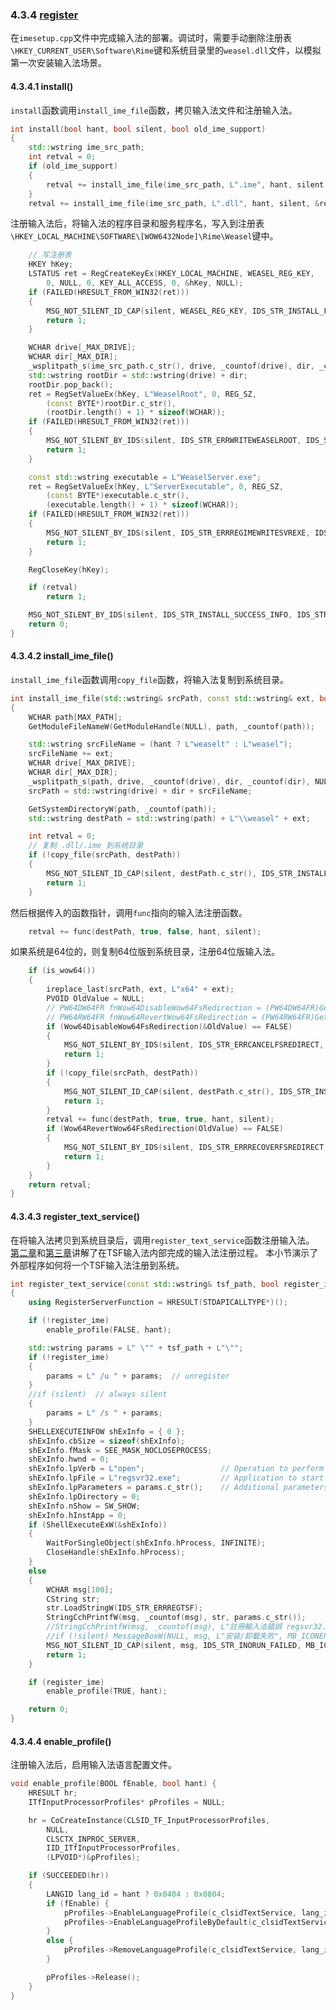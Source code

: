 ### 4.3.4 [register](https://github.com/ChineseInputMethod/weasel/blob/master/doc/4.3%20WeaselSetup/4.3.4%20register/imesetup.cpp.md)

在`imesetup.cpp`文件中完成输入法的部署。调试时，需要手动删除注册表`\HKEY_CURRENT_USER\Software\Rime`键和系统目录里的`weasel.dll`文件，以模拟第一次安装输入法场景。

#### 4.3.4.1 install()

`install`函数调用`install_ime_file`函数，拷贝输入法文件和注册输入法。

```CPP
int install(bool hant, bool silent, bool old_ime_support)
{
	std::wstring ime_src_path;
	int retval = 0;
	if (old_ime_support)
	{
		retval += install_ime_file(ime_src_path, L".ime", hant, silent, &register_ime);
	}
	retval += install_ime_file(ime_src_path, L".dll", hant, silent, &register_text_service);
```

注册输入法后，将输入法的程序目录和服务程序名，写入到注册表`\HKEY_LOCAL_MACHINE\SOFTWARE\[WOW6432Node]\Rime\Weasel`键中。

```CPP
	// 写注册表
	HKEY hKey;
	LSTATUS ret = RegCreateKeyEx(HKEY_LOCAL_MACHINE, WEASEL_REG_KEY,
		0, NULL, 0, KEY_ALL_ACCESS, 0, &hKey, NULL);
	if (FAILED(HRESULT_FROM_WIN32(ret)))
	{
		MSG_NOT_SILENT_ID_CAP(silent, WEASEL_REG_KEY, IDS_STR_INSTALL_FAILED, MB_ICONERROR | MB_OK);
		return 1;
	}

	WCHAR drive[_MAX_DRIVE];
	WCHAR dir[_MAX_DIR];
	_wsplitpath_s(ime_src_path.c_str(), drive, _countof(drive), dir, _countof(dir), NULL, 0, NULL, 0);
	std::wstring rootDir = std::wstring(drive) + dir;
	rootDir.pop_back();
	ret = RegSetValueEx(hKey, L"WeaselRoot", 0, REG_SZ,
		(const BYTE*)rootDir.c_str(),
		(rootDir.length() + 1) * sizeof(WCHAR));
	if (FAILED(HRESULT_FROM_WIN32(ret)))
	{
		MSG_NOT_SILENT_BY_IDS(silent, IDS_STR_ERRWRITEWEASELROOT, IDS_STR_INSTALL_FAILED, MB_ICONERROR | MB_OK);
		return 1;
	}

	const std::wstring executable = L"WeaselServer.exe";
	ret = RegSetValueEx(hKey, L"ServerExecutable", 0, REG_SZ,
		(const BYTE*)executable.c_str(),
		(executable.length() + 1) * sizeof(WCHAR));
	if (FAILED(HRESULT_FROM_WIN32(ret)))
	{
		MSG_NOT_SILENT_BY_IDS(silent, IDS_STR_ERRREGIMEWRITESVREXE, IDS_STR_INSTALL_FAILED, MB_ICONERROR | MB_OK);
		return 1;
	}

	RegCloseKey(hKey);

	if (retval)
		return 1;

	MSG_NOT_SILENT_BY_IDS(silent, IDS_STR_INSTALL_SUCCESS_INFO, IDS_STR_INSTALL_SUCCESS_CAP, MB_ICONINFORMATION | MB_OK);
	return 0;
}
```

#### 4.3.4.2 install_ime_file()

`install_ime_file`函数调用`copy_file`函数，将输入法复制到系统目录。

```CPP
int install_ime_file(std::wstring& srcPath, const std::wstring& ext, bool hant, bool silent, ime_register_func func)
{
	WCHAR path[MAX_PATH];
	GetModuleFileNameW(GetModuleHandle(NULL), path, _countof(path));

	std::wstring srcFileName = (hant ? L"weaselt" : L"weasel");
	srcFileName += ext;
	WCHAR drive[_MAX_DRIVE];
	WCHAR dir[_MAX_DIR];
	_wsplitpath_s(path, drive, _countof(drive), dir, _countof(dir), NULL, 0, NULL, 0);
	srcPath = std::wstring(drive) + dir + srcFileName;

	GetSystemDirectoryW(path, _countof(path));
	std::wstring destPath = std::wstring(path) + L"\\weasel" + ext;

	int retval = 0;
	// 复制 .dll/.ime 到系统目录
	if (!copy_file(srcPath, destPath))
	{
		MSG_NOT_SILENT_ID_CAP(silent, destPath.c_str(), IDS_STR_INSTALL_FAILED, MB_ICONERROR | MB_OK);
		return 1;
	}
```

然后根据传入的函数指针，调用`func`指向的输入法注册函数。

```CPP
	retval += func(destPath, true, false, hant, silent);
```

如果系统是64位的，则复制64位版到系统目录，注册64位版输入法。

```CPP
	if (is_wow64())
	{
		ireplace_last(srcPath, ext, L"x64" + ext);
		PVOID OldValue = NULL;
		// PW64DW64FR fnWow64DisableWow64FsRedirection = (PW64DW64FR)GetProcAddress(GetModuleHandle(_T("kernel32.dll")), "Wow64DisableWow64FsRedirection");
		// PW64RW64FR fnWow64RevertWow64FsRedirection = (PW64RW64FR)GetProcAddress(GetModuleHandle(_T("kernel32.dll")), "Wow64RevertWow64FsRedirection");
		if (Wow64DisableWow64FsRedirection(&OldValue) == FALSE)
		{
			MSG_NOT_SILENT_BY_IDS(silent, IDS_STR_ERRCANCELFSREDIRECT, IDS_STR_INSTALL_FAILED, MB_ICONERROR | MB_OK);
			return 1;
		}
		if (!copy_file(srcPath, destPath))
		{
			MSG_NOT_SILENT_ID_CAP(silent, destPath.c_str(), IDS_STR_INSTALL_FAILED, MB_ICONERROR | MB_OK);
			return 1;
		}
		retval += func(destPath, true, true, hant, silent);
		if (Wow64RevertWow64FsRedirection(OldValue) == FALSE)
		{
			MSG_NOT_SILENT_BY_IDS(silent, IDS_STR_ERRRECOVERFSREDIRECT, IDS_STR_INSTALL_FAILED, MB_ICONERROR | MB_OK);
			return 1;
		}
	}
	return retval;
}
```

#### 4.3.4.3 register_text_service()

在将输入法拷贝到系统目录后，调用`register_text_service`函数注册输入法。
[第二章][1]和[第三章][2]讲解了在TSF输入法内部完成的输入法注册过程。
本小节演示了外部程序如何将一个TSF输入法注册到系统。

[1]: https://github.com/ChineseInputMethod/TSFexample/tree/master/1BasicTextService
[2]: https://github.com/ChineseInputMethod/SampleIME/blob/master/doc/Register.md

```CPP
int register_text_service(const std::wstring& tsf_path, bool register_ime, bool is_wow64, bool hant, bool silent)
{
	using RegisterServerFunction = HRESULT(STDAPICALLTYPE*)();

	if (!register_ime)
		enable_profile(FALSE, hant);

	std::wstring params = L" \"" + tsf_path + L"\"";
	if (!register_ime)
	{
		params = L" /u " + params;  // unregister
	}
	//if (silent)  // always silent
	{
		params = L" /s " + params;
	}
	SHELLEXECUTEINFOW shExInfo = { 0 };
	shExInfo.cbSize = sizeof(shExInfo);
	shExInfo.fMask = SEE_MASK_NOCLOSEPROCESS;
	shExInfo.hwnd = 0;
	shExInfo.lpVerb = L"open";                 // Operation to perform
	shExInfo.lpFile = L"regsvr32.exe";         // Application to start    
	shExInfo.lpParameters = params.c_str();    // Additional parameters
	shExInfo.lpDirectory = 0;
	shExInfo.nShow = SW_SHOW;
	shExInfo.hInstApp = 0;
	if (ShellExecuteExW(&shExInfo))
	{
		WaitForSingleObject(shExInfo.hProcess, INFINITE);
		CloseHandle(shExInfo.hProcess);
	}
	else
	{
		WCHAR msg[100];
		CString str;
		str.LoadStringW(IDS_STR_ERRREGTSF);
		StringCchPrintfW(msg, _countof(msg), str, params.c_str());
		//StringCchPrintfW(msg, _countof(msg), L"註冊輸入法錯誤 regsvr32.exe %s", params.c_str());
		//if (!silent) MessageBoxW(NULL, msg, L"安装/卸載失败", MB_ICONERROR | MB_OK);
		MSG_NOT_SILENT_ID_CAP(silent, msg, IDS_STR_INORUN_FAILED, MB_ICONERROR | MB_OK);
		return 1;
	}

	if (register_ime)
		enable_profile(TRUE, hant);

	return 0;
}
```

#### 4.3.4.4 enable_profile()

注册输入法后，启用输入法语言配置文件。

```CPP
void enable_profile(BOOL fEnable, bool hant) {
	HRESULT hr;
	ITfInputProcessorProfiles* pProfiles = NULL;

	hr = CoCreateInstance(CLSID_TF_InputProcessorProfiles,
		NULL,
		CLSCTX_INPROC_SERVER,
		IID_ITfInputProcessorProfiles,
		(LPVOID*)&pProfiles);

	if (SUCCEEDED(hr))
	{
		LANGID lang_id = hant ? 0x0404 : 0x0804;
		if (fEnable) {
			pProfiles->EnableLanguageProfile(c_clsidTextService, lang_id, c_guidProfile, fEnable);
			pProfiles->EnableLanguageProfileByDefault(c_clsidTextService, lang_id, c_guidProfile, fEnable);
		}
		else {
			pProfiles->RemoveLanguageProfile(c_clsidTextService, lang_id, c_guidProfile);
		}

		pProfiles->Release();
	}
}
```